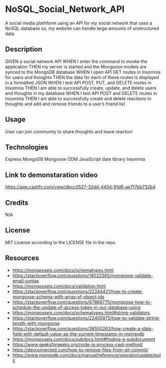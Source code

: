# NoSQL_Social_Network_API

A social media plathform using an API for my social network that uses a NoSQL database
so, my website can handle large amounts of unstructured data

## Description

GIVEN a social network API
WHEN I enter the command to invoke the application
THEN my server is started and the Mongoose models are synced to the MongoDB database
WHEN I open API GET routes in Insomnia for users and thoughts
THEN the data for each of these routes is displayed in a formatted JSON
WHEN I test API POST, PUT, and DELETE routes in Insomnia
THEN I am able to successfully create, update, and delete users and thoughts in my database
WHEN I test API POST and DELETE routes in Insomnia
THEN I am able to successfully create and delete reactions to thoughts and add and remove friends to a user’s friend list

## Usage

User can join community to share thoughts and leave reaction

## Technologies

Express
MongoDB
Mongoose ODM
JavaScript date library
Insomnia

## Link to demonstaration video

https://app.castify.com/view/dbcc0527-32dd-445d-91d6-ae7f7bb732b4 

## Credits

N/A

## License

MIT License according to the LICENSE file in the repo.

## Resources
- https://mongoosejs.com/docs/schematypes.html
- https://stackoverflow.com/questions/18022365/mongoose-validate-email-syntax
- https://mongoosejs.com/docs/validation.html
- https://stackoverflow.com/questions/22244421/how-to-create-mongoose-schema-with-array-of-object-ids
- https://stackoverflow.com/questions/67866775/mongoose-how-to-schedule-the-update-of-access-token-in-our-database-using
- https://mongoosejs.com/docs/schematypes.html#string-validators
- https://stackoverflow.com/questions/22405975/how-to-validate-string-length-with-mongoose
- https://stackoverflow.com/questions/36550263/how-create-a-date-field-with-default-value-as-the-current-timestamp-in-mongodb
- https://mongoosejs.com/docs/subdocs.html#finding-a-subdocument
- https://www.geeksforgeeks.org/node-js-process-cwd-method/
- https://devconnected.com/how-to-remove-files-from-git-commit/
- https://www.mongodb.com/docs/manual/reference/operator/update/pull/
